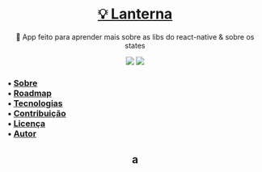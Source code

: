 <h1 align="center">
    <a href="https://github.com/devshadows/app-lanterna">💡 Lanterna</a>
</h1>
<p align="center">🚀 App feito para aprender mais sobre as libs do react-native & sobre os states </p>
<p align="center">
<img src="https://img.shields.io/badge/react--native-0.63.4-blue"> <img src= "https://img.shields.io/badge/react--native--torch-1.2.0-green">
</p>
<h3>
 • <a href="#sobre">Sobre</a> <br>
 • <a href="#roadmap">Roadmap</a>  <br>
 • <a href="#tecnologias">Tecnologias</a>  <br>
 • <a href="#contribuicao">Contribuição</a> <br>
 • <a href="#licenc-a">Licença</a> <br>
 • <a href="#autor">Autor</a> <br>
</h3>

<h2 name="sobre" align="center">
    a
 </h2>
